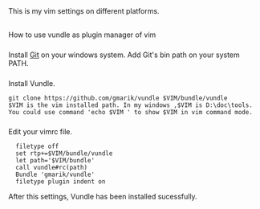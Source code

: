 ##
This is my vim settings on different platforms.

##
How to use vundle as plugin manager of vim

###
Install [Git](http://git-scm.com) on your windows system. Add Git's bin path on your system PATH.

###
Install Vundle.
```shell
git clone https://github.com/gmarik/vundle $VIM/bundle/vundle
$VIM is the vim installed path. In my windows ,$VIM is D:\doc\tools.
You could use command 'echo $VIM ' to show $VIM in vim command mode.
```

###
Edit your vimrc file.

``` 
  filetype off
  set rtp+=$VIM/bundle/vundle
  let path='$VIM/bundle'
  call vundle#rc(path)
  Bundle 'gmarik/vundle' 
  filetype plugin indent on  
``` 

After this settings, Vundle has been installed sucessfully.
